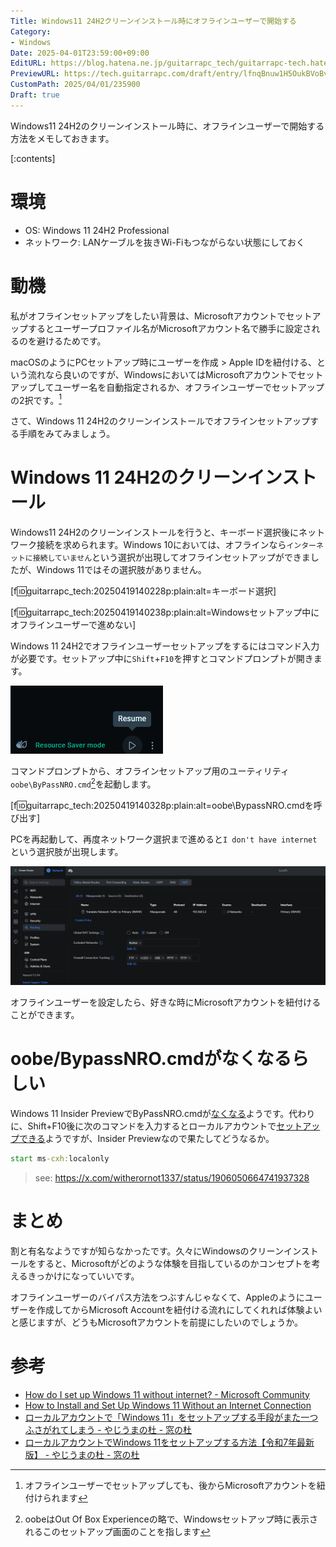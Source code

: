 ```yaml
---
Title: Windows11 24H2クリーンインストール時にオフラインユーザーで開始する
Category:
- Windows
Date: 2025-04-01T23:59:00+09:00
EditURL: https://blog.hatena.ne.jp/guitarrapc_tech/guitarrapc-tech.hatenablog.com/atom/entry/6802418398354048330
PreviewURL: https://tech.guitarrapc.com/draft/entry/lfnqBnuw1H5OukBVoBvV9gA2HCk
CustomPath: 2025/04/01/235900
Draft: true
---
```


Windows11 24H2のクリーンインストール時に、オフラインユーザーで開始する方法をメモしておきます。

[:contents]

# 環境

* OS: Windows 11 24H2 Professional
* ネットワーク: LANケーブルを抜きWi-Fiもつながらない状態にしておく

# 動機

私がオフラインセットアップをしたい背景は、Microsoftアカウントでセットアップするとユーザープロファイル名がMicrosoftアカウント名で勝手に設定されるのを避けるためです。

macOSのようにPCセットアップ時にユーザーを作成 > Apple IDを紐付ける、という流れなら良いのですが、WindowsにおいてはMicrosoftアカウントでセットアップしてユーザー名を自動指定されるか、オフラインユーザーでセットアップの2択です。[^1]

さて、Windows 11 24H2のクリーンインストールでオフラインセットアップする手順をみてみましょう。

# Windows 11 24H2のクリーンインストール

Windows11 24H2のクリーンインストールを行うと、キーボード選択後にネットワーク接続を求められます。Windows 10においては、オフラインなら`インターネットに接続していません`という選択が出現してオフラインセットアップができましたが、Windows 11ではその選択肢がありません。

[f:id:guitarrapc_tech:20250419140228p:plain:alt=キーボード選択]

[f:id:guitarrapc_tech:20250419140238p:plain:alt=Windowsセットアップ中にオフラインユーザーで進めない]

Windows 11 24H2でオフラインユーザーセットアップをするにはコマンド入力が必要です。セットアップ中に`Shift`+`F10`を押すとコマンドプロンプトが開きます。

![セットアップ中にShift+F10](image-2.png)

コマンドプロンプトから、オフラインセットアップ用のユーティリティ`oobe\ByPassNRO.cmd`[^2]を起動します。

[f:id:guitarrapc_tech:20250419140328p:plain:alt=oobe\BypassNRO.cmdを呼び出す]

PCを再起動して、再度ネットワーク選択まで進めると`I don't have internet`という選択肢が出現します。

![Nextの左にI dont't have internetの選択肢が出現](image-4.png)

オフラインユーザーを設定したら、好きな時にMicrosoftアカウントを紐付けることができます。

# oobe/BypassNRO.cmdがなくなるらしい

Windows 11 Insider PreviewでByPassNRO.cmdが[なくなる](https://forest.watch.impress.co.jp/docs/serial/yajiuma/2002453.html)ようです。代わりに、Shift+F10後に次のコマンドを入力するとローカルアカウントで[セットアップできる](https://forest.watch.impress.co.jp/docs/serial/yajiuma/2002656.html)ようですが、Insider Previewなので果たしてどうなるか。

```cmd
start ms-cxh:localonly
```

> see: https://x.com/witherornot1337/status/1906050664741937328

# まとめ

割と有名なようですが知らなかったです。久々にWindowsのクリーンインストールをすると、Microsoftがどのような体験を目指しているのかコンセプトを考えるきっかけになっていいです。

オフラインユーザーのバイパス方法をつぶすんじゃなくて、Appleのようにユーザーを作成してからMicrosoft Accountを紐付ける流れにしてくれれば体験よいと感じますが、どうもMicrosoftアカウントを前提にしたいのでしょうか。

# 参考

* [How do I set up Windows 11 without internet? - Microsoft Community](https://answers.microsoft.com/en-us/windows/forum/all/how-do-i-set-up-windows-11-without-internet/e348329d-f136-4460-b2f7-bc2bfa32c4e7)
* [How to Install and Set Up Windows 11 Without an Internet Connection](https://www.makeuseof.com/windows-11-set-up-without-internet-connection/)
* [ローカルアカウントで「Windows 11」をセットアップする手段がまた一つふさがれてしまう - やじうまの杜 - 窓の杜](https://forest.watch.impress.co.jp/docs/serial/yajiuma/2002453.html)
* [ローカルアカウントでWindows 11をセットアップする方法【令和7年最新版】 - やじうまの杜 - 窓の杜](https://forest.watch.impress.co.jp/docs/serial/yajiuma/2002656.html)



[^1]: オフラインユーザーでセットアップしても、後からMicrosoftアカウントを紐付けられます
[^2]: oobeはOut Of Box Experienceの略で、Windowsセットアップ時に表示されるこのセットアップ画面のことを指します
